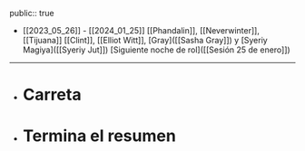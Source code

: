 public:: true

- [[2023_05_26]] - [[2024_01_25]]
  [[Phandalin]], [[Neverwinter]], [[Tijuana]] 
  [[Clint]], [[Elliot Witt]], [Gray]([[Sasha Gray]]) y [Syeriy Magiya]([[Syeriy Jut]]) 
  [Siguiente noche de rol]([[Sesión 25 de enero]])
- ---
- # Carreta
- # Termina el resumen